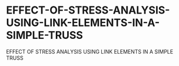 # EFFECT-OF-STRESS-ANALYSIS-USING-LINK-ELEMENTS-IN-A-SIMPLE-TRUSS
EFFECT OF STRESS ANALYSIS USING LINK ELEMENTS IN  A SIMPLE TRUSS
